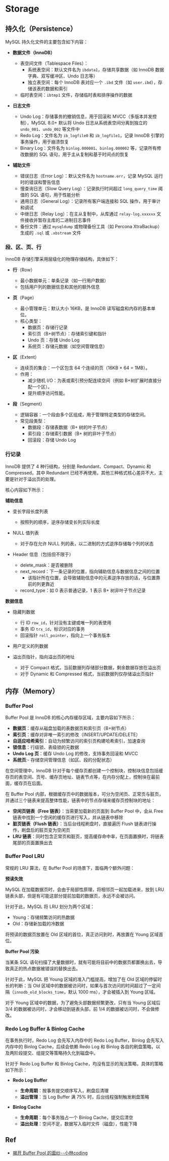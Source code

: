 # Storage

## 持久化（Persistence）

MySQL 持久化文件的主要包含如下内容：

- **数据文件（InnoDB）**
  - 表空间文件（Tablespace Files）：
    - 系统表空间：默认文件名为 `ibdata1`，存储共享数据（如 InnoDB 数据字典、双写缓冲区、Undo 日志等）
    - 独立表空间：每个 InnoDB 表对应一个 `.ibd` 文件（如 `user.ibd`），存储该表的数据和索引
  - 临时表空间：`ibtmp1` 文件，存储临时表和排序操作的数据

- **日志文件**
  - Undo Log：存储事务的撤销信息，用于回滚和 MVCC（多版本并发控制），MySQL 8.0+ 默认将 Undo 日志从系统表空间分离到独立的 `undo_001`、`undo_002` 等文件中
  - Redo Log：文件名为 `ib_logfile0` 和 `ib_logfile1`，记录 InnoDB 引擎的事务操作，用于崩溃恢复
  - Binary Log：文件名为 `binlog.000001`、`binlog.000002` 等，记录所有修改数据的 SQL 语句，用于主从复制和基于时间点的恢复

- **辅助文件**
  - 错误日志（Error Log）：默认文件名为 `hostname.err`，记录 MySQL 运行时的错误和警告信息
  - 慢查询日志（Slow Query Log）：记录执行时间超过 `long_query_time` 阈值的 SQL 语句，用于性能分析
  - 通用日志（General Log）：记录所有客户端连接和 SQL 操作，用于审计和调试
  - 中继日志（Relay Log）：在主从复制中，从库通过 `relay-log.xxxxxx` 文件接收并暂存主库的二进制日志事件
  - 备份文件：通过 `mysqldump` 或物理备份工具（如 Percona XtraBackup）生成的 `.sql` 或 `.xbstream` 文件

### 段、区、页、行

InnoDB 存储引擎采用层级化的物理存储结构，具体如下：

- **行**（Row）
  - 最小数据单元：单条记录（如一行用户数据）
  - 包括用户列的数据信息和其他的额外信息

- **页**（Page）
  - 最小管理单元：默认大小 16KB，是 InnoDB 读写磁盘和内存的基本单位。
  - 核心类型：  
    - 数据页：存储行记录
    - 索引页（B+树节点）：存储索引键和指针
    - Undo 页：存储 Undo Log
    - 系统页：存储元数据（如空间管理信息）

- **区**（Extent）
  - 连续页的集合：一个区包含 64 个连续的页（16KB × 64 = 1MB）。
  - 作用：
    - 减少随机 I/O：为表或索引预分配连续空间（例如 B+树扩展时直接分配一个区）。
    - 提升顺序访问性能。

- **段**（Segment）
  - 逻辑容器：一个段由多个区组成，用于管理特定类型的存储空间。
  - 常见段类型：  
    - 数据段：存储表数据（B+ 树的叶子节点）
    - 索引段：存储索引数据（B+ 树的非叶子节点）
    - 回滚段：存储 Undo Log

### 行记录

InnoDB 提供了 4 种行结构，分别是 Redundant、Compact、Dynamic 和 Compressed。其中 Redundant 已经不再使用，其他三种格式核心差异不大，主要是针对于溢出页的处理。

核心内容如下所示：

**辅助信息**

- 变长字段长度列表
  - 按照列的顺序，逆序存储变长列实际长度

- NULL 值列表
  - 对于存在允许 NULL 列的表，以二进制的方式逆序存储每个列的状态

- Header 信息（包括但不限于）
  - delete_mask：是否被删除
  - next_record：下一条记录的位置，指向辅助信息与数据信息之间的位置
    - 该指针所在位置，会导致辅助信息中的元素逆序存放的话，与位置靠前的列更靠近
  - record_type：如 0 表示普通记录，1 表示 B+ 树非叶子节点记录

**数据信息**

- 隐藏列数据
  - 行 ID `row_id`，针对没有主键或唯一列的表使用
  - 事务 ID `trx_id`，标识对应的事务
  - 回滚指针 `roll_pointer`，指向上一个事务版本

- 用户定义的列数据

- 溢出页指针，指向溢出页的地址
  - 对于 Compact 格式，当前数据列存储部分数据，剩余数据存放在溢出页
  - 对于 Dynamic 和 Compressed 格式，当前数据列仅存储溢出页指针

## 内存（Memory）

### Buffer Pool

Buffer Pool 是 InnoDB 的核心内存缓存区域，主要内容如下所示：

- **数据页**：缓存从磁盘加载的表数据页和索引页（B+树节点）
- **索引页**：缓存对非唯一索引的修改（INSERT/UPDATE/DELETE）
- **自适应哈希索引**：自动为频繁访问的索引页构建哈希索引，加速查询
- **锁信息**：行级锁、表级锁的元数据
- **Undo Log 页**：缓存 Undo Log 的修改，支持事务回滚和 MVCC
- **系统页**:- 存储空间管理信息（如区、段的分配状态）

在空间管理中，InnoDB 针对于每个缓存页都创建一个控制块，控制块信息包括缓存页的表空间、页号、缓存页地址、链表节点等，在内存分配上，控制块在最前面，缓存页在后面。

在 Buffer Pool 内部，根据缓存页中的数据版本，可分为空闲页、正常页与脏页，并通过三个链表来提高整体性能，链表中的节点存储来缓存页控制块的地址：

- **空闲页链表（Free 链表）**：当需要加载新的页面到 Buffer Pool 中，会从 Free 链表中找到一个空闲的缓存页进行写入，并从链表中移除
- **脏页链表（Flush 链表）**：当后台线程刷盘时，直接遍历 Flush 链表进行操作，刷盘后的脏页变为空闲页
- **LRU 链表**：同时包含正常页和脏页，提高缓存命中率，在页面置换时，将链表尾部的页面置换出去

### Buffer Pool LRU

常规的 LRU 算法，在 Buffer Pool 的场景下，面临两个额外问题：

**预读失效**

MySQL 在加载数据页时，会由于局部性原理，将相邻页一起加载进来，放到 LRU 链表头部，但是有可能这部分提前加载的数据页，永远不会被访问。

针对于此，MySQL 将 LRU 划分为两个区域：

- Young：存储频繁访问的热数据
- Old：存储新加载的冷数据

将预读的数据页放置在 Old 区域的首位，真正访问到时，再放置在 Young 区域首位。

**Buffer Pool 污染**

当某条 SQL 语句扫描了大量数据时，就有可能将目前中的数据页都置换出去，导致真正的热点数据被错误的替换出去。

针对于此，MySQL 把 Young 区域的准入门槛提高，增加了在 Old 区域的停留时长的判断：当 Old 区域中的数据被访问时，如果与首次访问的时间超过了一定间隔（`innodb_old_blocks_time`，默认 1000 ms），才会被插入到 Young 区域。

对于 Young 区域中的数据，为了避免头部数据频繁更改，只有当 Young 区域后 3/4 的数据被访问时，才会移动到链表头部，前 1/4 的数据被访问时，不会做修改。

### Redo Log Buffer & Binlog Cache

在事务执行时，Redo Log 会先写入内存中的 Redo Log Buffer，Binlog 会先写入内存中的 Binlog Cache，后续会依赖 Redo Log 和 Binlog 各自的刷盘策略，以及两阶段提交、组提交等策略持久化到磁盘中。

针对于 Redo Log Buffer 和 Binlog Cache，均没有显示的淘汰策略，具体的策略如下所示：

- **Redo Log Buffer**
  - **生命周期**：按事务提交顺序写入，刷盘后清理
  - **溢出管理**：当 Log Buffer 满 75% 时，后台线程强制触发刷盘策略

- **Binlog Cache**
  - **生命周期**：每个事务独占一个 Binlog Cache，提交后清空
  - **溢出处理**：空间不足，数据写入临时文件（磁盘），性能下降

## Ref

- [揭开 Buffer Pool 的面纱--小林coding](https://xiaolincoding.com/mysql/buffer_pool/buffer_pool.html)
